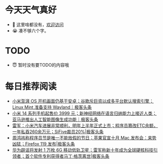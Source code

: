 # 今天天气真好
- 👋 这里啥都没有，[欢迎访问](https://zhangfeng-ola.github.io/)
- 😭 凑不够六个字。
<!---
- 👀 I’m interested in ...
- 🌱 I’m currently learning ...
- 💞️ I’m looking to collaborate on ...
- 📫 How to reach me ...
- 😇 I'm doing something ...

--->

# TODO 
- 😇 暂时没有要TODO的内容哦

<!---
zhangfeng-ola/zhangfeng-ola is a ✨ special ✨ repository because its `README.md` (this file) appears on your GitHub profile.
You can click the Preview link to take a look at your changes.
--->

# 每日推荐阅读
<!-- BLOG-POST-LIST:START -->
- [小米澎湃 OS 开机画面仍基于安卓；谷歌斥巨资以成多平台默认搜索引擎；Linux Mint 准备支持 Wayland｜极客头条](https://blog.csdn.net/weixin_39786569/article/details/134113408)
- [小米 14 系列手机起售价 3999 元；新神经网络在语言归纳能力上接近人类；亚马逊推出人工智能图像生成功能｜极客头条](https://blog.csdn.net/weixin_39786569/article/details/134069603)
- [雷军：小米汽车进展非常顺利，明年上半年正式上市；程序员篡改ETC余额，一年私吞260余万元；SiFive裁员20%|极客头条](https://blog.csdn.net/weixin_39786569/article/details/134054413)
- [周鸿祎称程序员节是唯一不能放假的节日；苹果官宣十月 Mac 发布会：来势凶猛；Firefox 119 发布|极客头条](https://blog.csdn.net/weixin_39786569/article/details/134027759)
- [华为辟谣将发射 1 万枚 6G 移动低轨卫星；雷军称新十年成为全球硬核科技引领者；首个软件专利获得者马丁·格茨离世|极客头条](https://blog.csdn.net/weixin_39786569/article/details/134004287)
<!-- BLOG-POST-LIST:END -->

